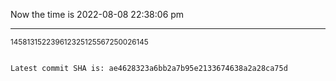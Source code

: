 Now the time is 2022-08-08 22:38:06 pm

---

<small>145813152239612325125567250026145</small>

```txt

Latest commit SHA is: ae4628323a6bb2a7b95e2133674638a2a28ca75d
```
